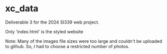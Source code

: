# xc_data
Deliverable 3 for the 2024 SI339 web project. 

Only 'index.html' is the styled website

Note: Many of the images file sizes were too large and couldn't be uploaded to github. 
So, I had to choose a restricted number of photos.
